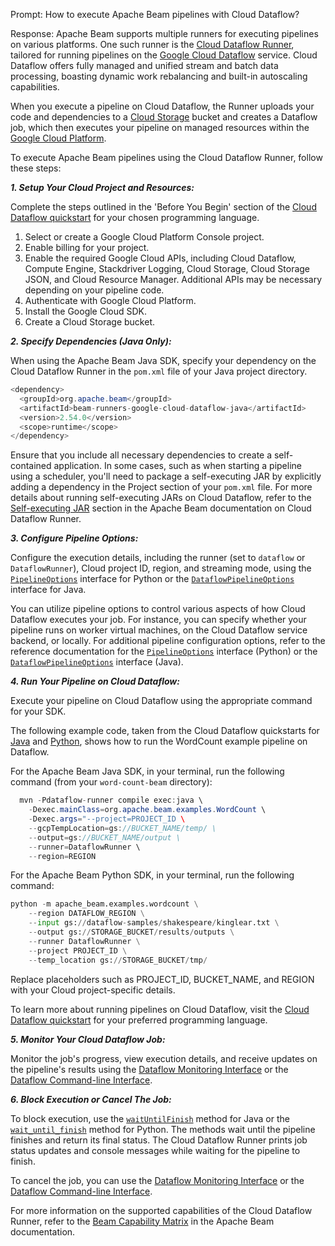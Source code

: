 Prompt: How to execute Apache Beam pipelines with Cloud Dataflow?

Response:
Apache Beam supports multiple runners for executing pipelines on various platforms. One such runner is the [Cloud Dataflow Runner](https://beam.apache.org/documentation/runners/dataflow/), tailored for running pipelines on the [Google Cloud Dataflow](https://cloud.google.com/dataflow) service. Cloud Dataflow offers fully managed and unified stream and batch data processing, boasting dynamic work rebalancing and built-in autoscaling capabilities.

When you execute a pipeline on Cloud Dataflow, the Runner uploads your code and dependencies to a [Cloud Storage](https://cloud.google.com/storage) bucket and creates a Dataflow job, which then executes your pipeline on managed resources within the [Google Cloud Platform](https://cloud.google.com/gcp).

To execute Apache Beam pipelines using the Cloud Dataflow Runner, follow these steps:

***1. Setup Your Cloud Project and Resources:***

Complete the steps outlined in the 'Before You Begin' section of the [Cloud Dataflow quickstart](https://cloud.google.com/dataflow/docs/quickstarts) for your chosen programming language.
1. Select or create a Google Cloud Platform Console project.
2. Enable billing for your project.
3. Enable the required Google Cloud APIs, including Cloud Dataflow, Compute Engine, Stackdriver Logging, Cloud Storage, Cloud Storage JSON, and Cloud Resource Manager. Additional APIs may be necessary depending on your pipeline code.
4. Authenticate with Google Cloud Platform.
5. Install the Google Cloud SDK.
6. Create a Cloud Storage bucket.

***2. Specify Dependencies (Java Only):***

When using the Apache Beam Java SDK, specify your dependency on the Cloud Dataflow Runner in the `pom.xml` file of your Java project directory.

```java
<dependency>
  <groupId>org.apache.beam</groupId>
  <artifactId>beam-runners-google-cloud-dataflow-java</artifactId>
  <version>2.54.0</version>
  <scope>runtime</scope>
</dependency>
```

Ensure that you include all necessary dependencies to create a self-contained application. In some cases, such as when starting a pipeline using a scheduler, you'll need to package a self-executing JAR by explicitly adding a dependency in the Project section of your `pom.xml` file. For more details about running self-executing JARs on Cloud Dataflow, refer to the [Self-executing JAR](https://beam.apache.org/documentation/runners/dataflow/#self-executing-jar) section in the Apache Beam documentation on Cloud Dataflow Runner.

***3. Configure Pipeline Options:***

Configure the execution details, including the runner (set to `dataflow` or `DataflowRunner`), Cloud project ID, region, and streaming mode, using the [`PipelineOptions`](https://beam.apache.org/releases/pydoc/current/apache_beam.options.pipeline_options.html#apache_beam.options.pipeline_options.PipelineOptions) interface for Python or the [`DataflowPipelineOptions`](https://beam.apache.org/releases/javadoc/current/index.html?org/apache/beam/runners/dataflow/options/DataflowPipelineOptions.html) interface for Java.

You can utilize pipeline options to control various aspects of how Cloud Dataflow executes your job. For instance, you can specify whether your pipeline runs on worker virtual machines, on the Cloud Dataflow service backend, or locally. For additional pipeline configuration options, refer to the reference documentation for the [`PipelineOptions`](https://beam.apache.org/releases/pydoc/current/apache_beam.options.pipeline_options.html#apache_beam.options.pipeline_options.PipelineOptions) interface (Python) or the [`DataflowPipelineOptions`](https://beam.apache.org/releases/javadoc/current/index.html?org/apache/beam/runners/dataflow/options/DataflowPipelineOptions.html) interface (Java).

***4. Run Your Pipeline on Cloud Dataflow:***

Execute your pipeline on Cloud Dataflow using the appropriate command for your SDK.

The following example code, taken from the Cloud Dataflow quickstarts for [Java](https://cloud.google.com/dataflow/docs/quickstarts/create-pipeline-java) and [Python](https://cloud.google.com/dataflow/docs/quickstarts/create-pipeline-python), shows how to run the WordCount example pipeline on Dataflow.

For the Apache Beam Java SDK, in your terminal, run the following command (from your `word-count-beam` directory):

```java
  mvn -Pdataflow-runner compile exec:java \
    -Dexec.mainClass=org.apache.beam.examples.WordCount \
    -Dexec.args="--project=PROJECT_ID \
    --gcpTempLocation=gs://BUCKET_NAME/temp/ \
    --output=gs://BUCKET_NAME/output \
    --runner=DataflowRunner \
    --region=REGION
   ```

For the Apache Beam Python SDK, in your terminal, run the following command: 

```python
python -m apache_beam.examples.wordcount \
    --region DATAFLOW_REGION \
    --input gs://dataflow-samples/shakespeare/kinglear.txt \
    --output gs://STORAGE_BUCKET/results/outputs \
    --runner DataflowRunner \
    --project PROJECT_ID \
    --temp_location gs://STORAGE_BUCKET/tmp/
```

Replace placeholders such as PROJECT_ID, BUCKET_NAME, and REGION with your Cloud project-specific details.

To learn more about running pipelines on Cloud Dataflow, visit the [Cloud Dataflow quickstart](https://cloud.google.com/dataflow/docs/quickstarts) for your preferred programming language.

***5. Monitor Your Cloud Dataflow Job:***

Monitor the job's progress, view execution details, and receive updates on the pipeline's results using the [Dataflow Monitoring Interface](https://cloud.google.com/dataflow/pipelines/dataflow-monitoring-intf) or the [Dataflow Command-line Interface](https://cloud.google.com/dataflow/pipelines/dataflow-command-line-intf).

***6. Block Execution or Cancel The Job:***

To block execution, use the [`waitUntilFinish`](https://beam.apache.org/releases/javadoc/current/org/apache/beam/sdk/PipelineResult.html#waitUntilFinish–) method for Java or the [`wait_until_finish`](https://beam.apache.org/releases/pydoc/current/apache_beam.runners.runner.html#apache_beam.runners.runner.PipelineResult.wait_until_finish) method for Python. The methods wait until the pipeline finishes and return its final status. The Cloud Dataflow Runner prints job status updates and console messages while waiting for the pipeline to finish.

To cancel the job, you can use the [Dataflow Monitoring Interface](https://cloud.google.com/dataflow/pipelines/dataflow-monitoring-intf) or the [Dataflow Command-line Interface](https://cloud.google.com/dataflow/pipelines/dataflow-command-line-intf).

For more information on the supported capabilities of the Cloud Dataflow Runner, refer to the [Beam Capability Matrix](https://beam.apache.org/documentation/runners/capability-matrix/) in the Apache Beam documentation.
